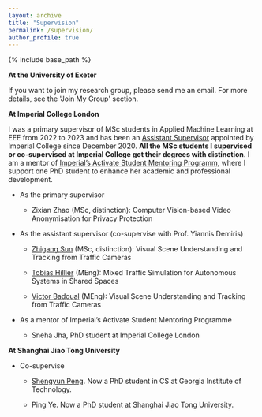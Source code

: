 ```yaml
---
layout: archive
title: "Supervision"
permalink: /supervision/
author_profile: true
---
```

{% include base_path %}


**At the University of Exeter**

If you want to join my research group, please send me an email. For more details, see the 'Join My Group' section.

**At Imperial College London**

I was a primary supervisor of MSc students in Applied Machine Learning at EEE from 2022 to 2023 and has been an [Assistant Supervisor](https://www.imperial.ac.uk/students/academic-support/graduate-school/cornerstone/supervisors-guidebook/cpd/assistant-supervisors/) appointed by Imperial College since December 2020. **All the MSc students I supervised or co-supervised at Imperial College got their degrees with distinction**. I am a mentor of [Imperial’s Activate Student Mentoring Programm](https://www.imperial.ac.uk/students/academic-support/graduate-school/wellbeing-and-support/activate-student-mentoring-programme/), where I support one PhD student to enhance her academic and professional development.  

- As the primary supervisor

	- Zixian Zhao (MSc, distinction):  Computer Vision-based Video Anonymisation for Privacy Protection

- As the assistant supervisor (co-supervise with Prof.  Yiannis Demiris)

	- [Zhigang Sun](https://www.linkedin.com/in/zhigang-sun-b7390921b/?trk=people-guest_people_search-card&originalSubdomain=cn) (MSc, distinction): Visual Scene Understanding and Tracking from Traffic Cameras 

	- [Tobias Hillier](https://www.linkedin.com/in/tobias-hillier/?locale=no_NO) (MEng): Mixed Traffic Simulation for Autonomous Systems in Shared Spaces 	

	- [Victor Badoual](https://www.linkedin.com/in/victor-badoual/?originalSubdomain=uk) (MEng): Visual Scene Understanding and Tracking from Traffic Cameras  

- As a mentor of Imperial’s Activate Student Mentoring Programme

	- Sneha Jha, PhD student at Imperial College London

**At Shanghai Jiao Tong University**

- Co-supervise

	- [Shengyun Peng](https://shengyun-peng.github.io/). Now a PhD student in CS at Georgia Institute of Technology.

	- Ping Ye. Now a PhD student at Shanghai Jiao Tong University.
